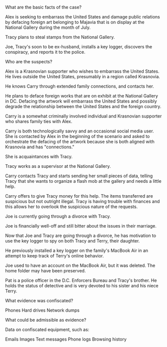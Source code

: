What are the basic facts of the case?


Alex is seeking to embarrass the United States and damage public relations by defacing foreign art belonging to Majavia that is on display at the National Gallery during the month of July.


Tracy plans to steal stamps from the National Gallery.


Joe, Tracy's soon to be ex-husband, installs a key logger, discovers the conspiracy, and reports it to the police.




Who are the suspects?


Alex is a Krasnovian supporter who wishes to embarrass the United States. He lives outside the United States, presumably in a region called Krasnovia.


He knows Carry through extended family connections, and contacts her.


He plans to deface foreign works that are on exhibit at the National Gallery in DC. Defacing the artwork will embarrass the United States and possibly degrade the relationship between the United States and the foreign country.




Carry is a somewhat criminally involved individual and Krasnovian supporter who shares family ties with Alex.


Carry is both technologically savvy and an occasional social media user. She is contacted by Alex in the beginning of the scenario and asked to orchestrate the defacing of the artwork because she is both aligned with Krasnovia and has "connections."


She is acquaintances with Tracy.




Tracy works as a supervisor at the National Gallery.


Carry contacts Tracy and starts sending her small pieces of data, telling Tracy that she wants to organize a flash mob at the gallery and needs a little help.


Carry offers to give Tracy money for this help. The items transferred are suspicious but not outright illegal. Tracy is having trouble with finances and this allows her to overlook the suspicious nature of the requests.




Joe is currently going through a divorce with Tracy.


Joe is financially well-off and still bitter about the issues in their marriage.


Now that Joe and Tracy are going through a divorce, he has motivation to use the key logger to spy on both Tracy and Terry, their daughter.


He previously installed a key logger on the family's MacBook Air in an attempt to keep track of Terry's online behavior.


Joe used to have an account on the MacBook Air, but it was deleted. The home folder may have been preserved.




Pat is a police officer in the D.C. Enforcers Bureau and Tracy's brother. He holds the status of detective and is very devoted to his sister and his niece Terry.




What evidence was confiscated?

Phones
Hard drives
Network dumps



What could be admissible as evidence?


Data on confiscated equipment, such as:

Emails
Images
Text messages
Phone logs
Browsing history






